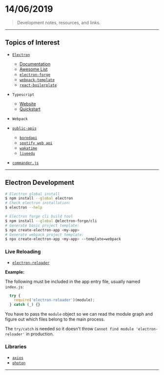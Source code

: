 
# 14/06/2019

> Development notes, resources, and links.

---

## Topics of Interest

* [`Electron`](https://github.com/electron/electron)
  * [Documentation](https://electronjs.org/docs)
  * [Awesome List](https://github.com/sindresorhus/awesome-electron)
  * [`electron-forge`](https://www.electronforge.io/)
  * [`webpack-template`](https://www.electronforge.io/templates/webpack-template)
  * [`react-boilerplate`](https://github.com/electron-react-boilerplate/electron-react-boilerplate)

* `Typescript`
  * [Website](https://www.typescriptlang.org/index.html)
  * [Quickstart](https://www.typescriptlang.org/docs/handbook/typescript-in-5-minutes.html)

* `Webpack`

* [`public-apis`](https://github.com/public-apis/public-apis)
  * [`boredapi`](https://www.boredapi.com/)
  * [`spotify web api`](https://developer.spotify.com/documentation/web-api/)
  * [`wakatime`](https://wakatime.com/developers)
  * [`liveedu`](https://www.education-ecosystem.com/developer/applications)

* [`commander.js`](https://github.com/tj/commander.js/)

---

## Electron Development

```bash
# Electron global install
$ npm install --global electron
# Check electron installation:
$ electron --help
```

```bash
# Electron forge cli build tool
$ npm install --global @electron-forge/cli
# Generate basic project template:
$ npx create-electron-app <my-app>
# Generate webpack project template:
$ npx create-electron-app <my-app> --template=webpack
```

### Live Reloading

* [`electron-reloader`](https://github.com/sindresorhus/electron-reloader)

**Example:**

The following must be included in the app entry file, usually named `index.js`:

```javascript
  try {
    require('electron-reloader')(module);
  } catch (_) {}
```

You have to pass the `module` object so we can read the module graph and figure out which files belong to the main process.

The `try/catch` is needed so it doesn't throw `Cannot find module 'electron-reloader'` in production.

### Libraries

* [`axios`](https://github.com/axios/axios)
* [`photon`](http://photonkit.com/getting-started/)

---
